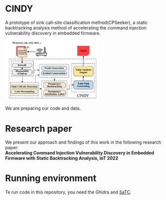 
# CINDY
A prototype of sink call-site classification method(CPSeeker), a static backtracking analysis method of accelerating the command injection vulnerability discovery in embedded firmware.

<img src=cindy.png width=60% />

We are preparing our code and data.

# Research paper

We present our approach and findings of this work in the following research paper: <br>
<strong> Accelerating Command Injection Vulnerability Discovery in Embedded Firmware with Static Backtracking Analysis, IoT 2022 </strong>


# Running environment

Te run code in this repository, you need the Ghidra and [SaTC](https://github.com/NSSL-SJTU/SaTC).

